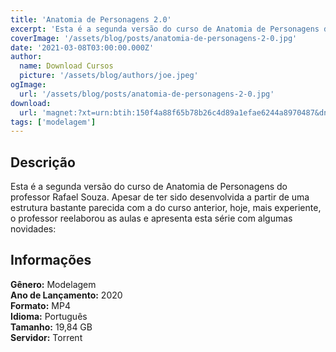 ```yaml
---
title: 'Anatomia de Personagens 2.0'
excerpt: 'Esta é a segunda versão do curso de Anatomia de Personagens do professor Rafael Souza. Apesar de ter sido desenvolvida a partir de uma estrutura bastante parecida com a do curso anterior, hoje, mais experiente, o professor reelaborou as aulas e apresenta esta série com algumas novidades: I'
coverImage: '/assets/blog/posts/anatomia-de-personagens-2-0.jpg'
date: '2021-03-08T03:00:00.000Z'
author:
  name: Download Cursos
  picture: '/assets/blog/authors/joe.jpeg'
ogImage:
  url: '/assets/blog/posts/anatomia-de-personagens-2-0.jpg'
download:
  url: 'magnet:?xt=urn:btih:150f4a88f65b78b26c4d89a1efae6244a8970487&dn=Anatomia%20de%20Personagens%202.0&tr=udp%3a%2f%2ftracker.openbittorrent.com%3a80%2fannounce&tr=udp%3a%2f%2ftracker.opentrackr.org%3a1337%2fannounce'
tags: ['modelagem']
---
```

<h2>Descrição</h2>
<p>Esta é a segunda versão do curso de Anatomia de Personagens do professor Rafael Souza. Apesar de ter sido desenvolvida a partir de uma estrutura bastante parecida com a do curso anterior, hoje, mais experiente, o professor reelaborou as aulas e apresenta esta série com algumas novidades:</p><h2>Informações</h2><p><strong>Gênero:</strong> Modelagem<br/> <strong>Ano de Lançamento:</strong> 2020<br/> <strong>Formato:</strong> MP4<br/> <strong>Idioma:</strong> Português<br/> <strong>Tamanho:</strong> 19,84 GB<br/> <strong>Servidor:</strong> Torrent</p>